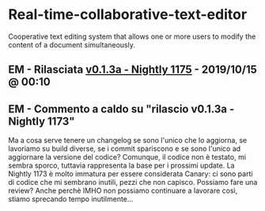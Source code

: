 # Real-time-collaborative-text-editor
Cooperative text editing system that allows one or more users to modify the content of a document simultaneously.

## EM - Rilasciata [v0.1.3a - Nightly 1175] - 2019/10/15 @ 00:10

## EM - Commento a caldo su "rilascio v0.1.3a - Nightly 1173"
Ma a cosa serve tenere un changelog se sono l'unico che lo aggiorna, se lavoriamo su build diverse, se i commit spariscono e se sono l'unico ad aggiornare la versione del codice? Comunque, il codice non è testato, mi sembra sporco, tuttavia rappresenta la base per i prossimi update.
La Nightly 1173 è molto immatura per essere considerata Canary: ci sono parti di codice che mi sembrano inutili, pezzi che non capisco. Possiamo fare una review?
Anche perchè IMHO non possiamo continuare a lavorare così, stiamo sprecando tempo inutilmente... 

[v0.1.3a - Nightly 1175]: https://github.com/giovannic96/Real-time-collaborative-text-editor/tree/master/ClientModule
